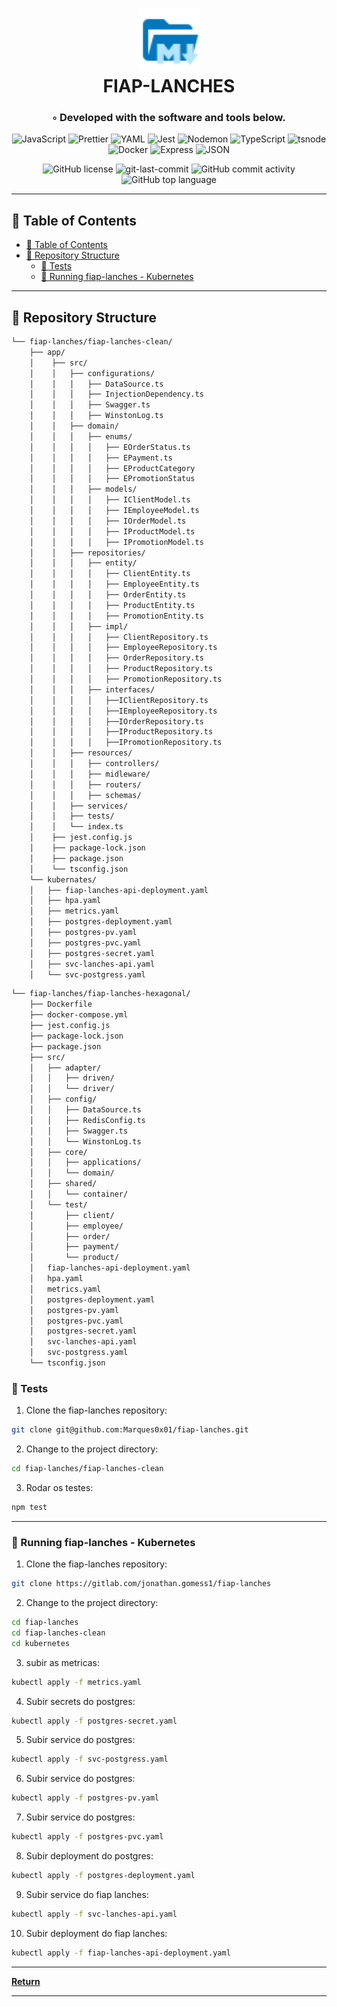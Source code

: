 <div align="center">
<h1 align="center">
<img src="https://raw.githubusercontent.com/PKief/vscode-material-icon-theme/ec559a9f6bfd399b82bb44393651661b08aaf7ba/icons/folder-markdown-open.svg" width="100" />
<br>FIAP-LANCHES</h1>
<h3>◦ Developed with the software and tools below.</h3>

<p align="center">
<img src="https://img.shields.io/badge/JavaScript-F7DF1E.svg?style=flat-square&logo=JavaScript&logoColor=black" alt="JavaScript" />
<img src="https://img.shields.io/badge/Prettier-F7B93E.svg?style=flat-square&logo=Prettier&logoColor=black" alt="Prettier" />
<img src="https://img.shields.io/badge/YAML-CB171E.svg?style=flat-square&logo=YAML&logoColor=white" alt="YAML" />
<img src="https://img.shields.io/badge/Jest-C21325.svg?style=flat-square&logo=Jest&logoColor=white" alt="Jest" />
<img src="https://img.shields.io/badge/Nodemon-76D04B.svg?style=flat-square&logo=Nodemon&logoColor=white" alt="Nodemon" />

<img src="https://img.shields.io/badge/TypeScript-3178C6.svg?style=flat-square&logo=TypeScript&logoColor=white" alt="TypeScript" />
<img src="https://img.shields.io/badge/tsnode-3178C6.svg?style=flat-square&logo=ts-node&logoColor=white" alt="tsnode" />
<img src="https://img.shields.io/badge/Docker-2496ED.svg?style=flat-square&logo=Docker&logoColor=white" alt="Docker" />
<img src="https://img.shields.io/badge/Express-000000.svg?style=flat-square&logo=Express&logoColor=white" alt="Express" />
<img src="https://img.shields.io/badge/JSON-000000.svg?style=flat-square&logo=JSON&logoColor=white" alt="JSON" />
</p>
<img src="https://img.shields.io/github/license/Marques0x01/fiap-lanches?style=flat-square&color=5D6D7E" alt="GitHub license" />
<img src="https://img.shields.io/github/last-commit/Marques0x01/fiap-lanches?style=flat-square&color=5D6D7E" alt="git-last-commit" />
<img src="https://img.shields.io/github/commit-activity/m/Marques0x01/fiap-lanches?style=flat-square&color=5D6D7E" alt="GitHub commit activity" />
<img src="https://img.shields.io/github/languages/top/Marques0x01/fiap-lanches?style=flat-square&color=5D6D7E" alt="GitHub top language" />
</div>

---

## 📖 Table of Contents
- [📖 Table of Contents](#-table-of-contents)
- [📂 Repository Structure](#-repository-structure)
  - [🧪 Tests](#-tests)
  - [🤖 Running fiap-lanches - Kubernetes](#-running-fiap-lanches---kubernetes)

---

## 📂 Repository Structure


```sh
└── fiap-lanches/fiap-lanches-clean/
    ├── app/
    │    ├── src/
    │    │   ├── configurations/
    │    │   │   ├── DataSource.ts
    │    │   │   ├── InjectionDependency.ts
    │    │   │   ├── Swagger.ts
    │    │   │   ├── WinstonLog.ts
    │    │   ├── domain/
    │    │   │   ├── enums/
    │    │   │   │   ├── EOrderStatus.ts
    │    │   │   │   ├── EPayment.ts
    │    │   │   │   ├── EProductCategory
    │    │   │   │   ├── EPromotionStatus
    │    │   │   ├── models/
    │    │   │   │   ├── IClientModel.ts
    │    │   │   │   ├── IEmployeeModel.ts
    │    │   │   │   ├── IOrderModel.ts
    │    │   │   │   ├── IProductModel.ts
    │    │   │   │   ├── IPromotionModel.ts
    │    │   ├── repositories/
    │    │   │   ├── entity/
    │    │   │   │   ├── ClientEntity.ts
    │    │   │   │   ├── EmployeeEntity.ts
    │    │   │   │   ├── OrderEntity.ts
    │    │   │   │   ├── ProductEntity.ts
    │    │   │   │   ├── PromotionEntity.ts
    │    │   │   ├── impl/
    │    │   │   │   ├── ClientRepository.ts
    │    │   │   │   ├── EmployeeRepository.ts
    │    │   │   │   ├── OrderRepository.ts
    │    │   │   │   ├── ProductRepository.ts
    │    │   │   │   ├── PromotionRepository.ts
    │    │   │   ├── interfaces/
    │    │   │   │   ├──IClientRepository.ts
    │    │   │   │   ├──IEmployeeRepository.ts
    │    │   │   │   ├──IOrderRepository.ts
    │    │   │   │   ├──IProductRepository.ts
    │    │   │   │   ├──IPromotionRepository.ts
    │    │   ├── resources/
    │    │   │   ├── controllers/
    │    │   │   ├── midleware/
    │    │   │   ├── routers/
    │    │   │   ├── schemas/
    │    │   ├── services/
    │    │   ├── tests/
    │    │   └── index.ts
    │    ├── jest.config.js
    │    ├── package-lock.json
    │    ├── package.json
    │    └── tsconfig.json
    └── kubernates/
    │   ├── fiap-lanches-api-deployment.yaml
    │   ├── hpa.yaml
    │   ├── metrics.yaml
    │   ├── postgres-deployment.yaml
    │   ├── postgres-pv.yaml
    │   ├── postgres-pvc.yaml
    │   ├── postgres-secret.yaml
    │   ├── svc-lanches-api.yaml
    │   └── svc-postgress.yaml


```

```sh
└── fiap-lanches/fiap-lanches-hexagonal/
    ├── Dockerfile
    ├── docker-compose.yml
    ├── jest.config.js
    ├── package-lock.json
    ├── package.json
    ├── src/
    │   ├── adapter/
    │   │   ├── driven/
    │   │   └── driver/
    │   ├── config/
    │   │   ├── DataSource.ts
    │   │   ├── RedisConfig.ts
    │   │   ├── Swagger.ts
    │   │   └── WinstonLog.ts
    │   ├── core/
    │   │   ├── applications/
    │   │   └── domain/
    │   ├── shared/
    │   │   └── container/
    │   └── test/
    │       ├── client/
    │       ├── employee/
    │       ├── order/
    │       ├── payment/
    │       └── product/
    │   fiap-lanches-api-deployment.yaml
    │   hpa.yaml
    │   metrics.yaml
    │   postgres-deployment.yaml
    │   postgres-pv.yaml
    │   postgres-pvc.yaml
    │   postgres-secret.yaml
    │   svc-lanches-api.yaml
    │   svc-postgress.yaml
    └── tsconfig.json

```

### 🧪 Tests
1. Clone the fiap-lanches repository:
```sh
git clone git@github.com:Marques0x01/fiap-lanches.git
```

2. Change to the project directory:
```sh
cd fiap-lanches/fiap-lanches-clean
```

3. Rodar os testes:
```sh
npm test
```

---

### 🤖 Running fiap-lanches - Kubernetes
1. Clone the fiap-lanches repository:
```sh
git clone https://gitlab.com/jonathan.gomess1/fiap-lanches
```

2. Change to the project directory:
```sh
cd fiap-lanches
cd fiap-lanches-clean
cd kubernetes
```

3. subir as metricas:
```sh
kubectl apply -f metrics.yaml
```

4. Subir secrets do postgres:
```sh
kubectl apply -f postgres-secret.yaml
```

5. Subir service do postgres:
```sh
kubectl apply -f svc-postgress.yaml
```

6. Subir service do postgres:
```sh
kubectl apply -f postgres-pv.yaml   
```

7. Subir service do postgres:
```sh
kubectl apply -f postgres-pvc.yaml  
```

8. Subir deployment do postgres:
```sh
kubectl apply -f postgres-deployment.yaml
```

9. Subir service do fiap lanches:
```sh
kubectl apply -f svc-lanches-api.yaml
```

10. Subir deployment do fiap lanches:
```sh
kubectl apply -f fiap-lanches-api-deployment.yaml
```

---

[**Return**](#Top)

---
